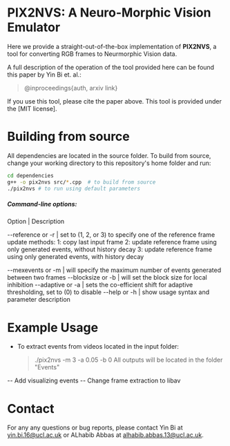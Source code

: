 # PIX2NVS: A Neuro-Morphic Vision Emulator 

Here we provide a straight-out-of-the-box implementation of **PIX2NVS**, a tool for converting RGB frames to Neurmorphic Vision data. 

A full description of the operation of the tool provided here can be found this paper by Yin Bi et. al.: 
> @inproceedings{auth,  arxiv link}

If you use this tool, please cite the paper above. This tool is provided under the [MIT license].

# Building from source
All dependencies are located in the source folder. To build from source, change your working directory to this repository's home folder and run:

```bash
cd dependencies
g++ -o pix2nvs src/*.cpp  # to build from source  
./pix2nvs # to run using default parameters
```

##### Command-line options:

Option | Description

--reference or -r | set to (1, 2, or 3) to specify one of the reference frame update methods:
1: copy last input frame 
2: update reference frame using only generated events, without history decay 
3: update reference frame using only generated events, with history decay

--mexevents or -m | will specify the maximum number of events generated between two frames
--blocksize or -b | will set the block size for local inhibition
--adaptive  or -a | sets the co-efficient shift for adaptive thresholding, set to (0) to disable
--help      or -h | show usage syntax and parameter description

# Example Usage

- To extract events from videos located in the input folder:
  > ./pix2nvs -m 3 -a 0.05 -b 0
  All outputs will be located in the folder "Events"
 
 -- Add visualizing events
 -- Change frame extraction to libav
  
# Contact

For any any questions or bug reports, please contact Yin Bi at <yin.bi.16@ucl.ac.uk> or ALhabib Abbas at <alhabib.abbas.13@ucl.ac.uk>.
